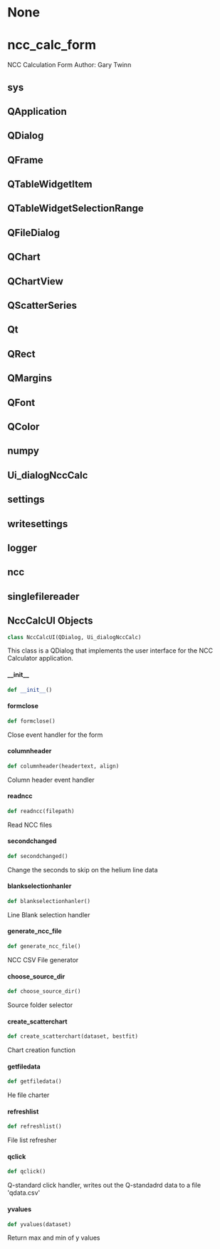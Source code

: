 # None

<a id="ncc_calc_form"></a>

# ncc\_calc\_form

NCC Calculation Form
Author: Gary Twinn

<a id="ncc_calc_form.sys"></a>

## sys

<a id="ncc_calc_form.QApplication"></a>

## QApplication

<a id="ncc_calc_form.QDialog"></a>

## QDialog

<a id="ncc_calc_form.QFrame"></a>

## QFrame

<a id="ncc_calc_form.QTableWidgetItem"></a>

## QTableWidgetItem

<a id="ncc_calc_form.QTableWidgetSelectionRange"></a>

## QTableWidgetSelectionRange

<a id="ncc_calc_form.QFileDialog"></a>

## QFileDialog

<a id="ncc_calc_form.QChart"></a>

## QChart

<a id="ncc_calc_form.QChartView"></a>

## QChartView

<a id="ncc_calc_form.QScatterSeries"></a>

## QScatterSeries

<a id="ncc_calc_form.Qt"></a>

## Qt

<a id="ncc_calc_form.QRect"></a>

## QRect

<a id="ncc_calc_form.QMargins"></a>

## QMargins

<a id="ncc_calc_form.QFont"></a>

## QFont

<a id="ncc_calc_form.QColor"></a>

## QColor

<a id="ncc_calc_form.numpy"></a>

## numpy

<a id="ncc_calc_form.Ui_dialogNccCalc"></a>

## Ui\_dialogNccCalc

<a id="ncc_calc_form.settings"></a>

## settings

<a id="ncc_calc_form.writesettings"></a>

## writesettings

<a id="ncc_calc_form.logger"></a>

## logger

<a id="ncc_calc_form.ncc"></a>

## ncc

<a id="ncc_calc_form.singlefilereader"></a>

## singlefilereader

<a id="ncc_calc_form.NccCalcUI"></a>

## NccCalcUI Objects

```python
class NccCalcUI(QDialog, Ui_dialogNccCalc)
```

This class is a QDialog that implements the user interface for the NCC Calculator application.

<a id="ncc_calc_form.NccCalcUI.__init__"></a>

#### \_\_init\_\_

```python
def __init__()
```

<a id="ncc_calc_form.NccCalcUI.formclose"></a>

#### formclose

```python
def formclose()
```

Close event handler for the form

<a id="ncc_calc_form.NccCalcUI.columnheader"></a>

#### columnheader

```python
def columnheader(headertext, align)
```

Column header event handler

<a id="ncc_calc_form.NccCalcUI.readncc"></a>

#### readncc

```python
def readncc(filepath)
```

Read NCC files

<a id="ncc_calc_form.NccCalcUI.secondchanged"></a>

#### secondchanged

```python
def secondchanged()
```

Change the seconds to skip on the helium line data

<a id="ncc_calc_form.NccCalcUI.blankselectionhanler"></a>

#### blankselectionhanler

```python
def blankselectionhanler()
```

Line Blank selection handler

<a id="ncc_calc_form.NccCalcUI.generate_ncc_file"></a>

#### generate\_ncc\_file

```python
def generate_ncc_file()
```

NCC CSV File generator

<a id="ncc_calc_form.NccCalcUI.choose_source_dir"></a>

#### choose\_source\_dir

```python
def choose_source_dir()
```

Source folder selector

<a id="ncc_calc_form.NccCalcUI.create_scatterchart"></a>

#### create\_scatterchart

```python
def create_scatterchart(dataset, bestfit)
```

Chart creation function

<a id="ncc_calc_form.NccCalcUI.getfiledata"></a>

#### getfiledata

```python
def getfiledata()
```

He file charter

<a id="ncc_calc_form.NccCalcUI.refreshlist"></a>

#### refreshlist

```python
def refreshlist()
```

File list refresher

<a id="ncc_calc_form.NccCalcUI.qclick"></a>

#### qclick

```python
def qclick()
```

Q-standard click handler, writes out the Q-standadrd data to a file 'qdata.csv'

<a id="ncc_calc_form.yvalues"></a>

#### yvalues

```python
def yvalues(dataset)
```

Return max and min of y values

